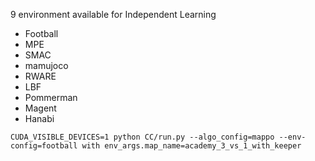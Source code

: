 9 environment available for Independent Learning

- Football
- MPE 
- SMAC
- mamujoco
- RWARE
- LBF 
- Pommerman
- Magent
- Hanabi

```
CUDA_VISIBLE_DEVICES=1 python CC/run.py --algo_config=mappo --env-config=football with env_args.map_name=academy_3_vs_1_with_keeper
```

